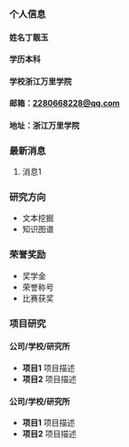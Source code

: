 ### 个人信息
#### 姓名丁靓玉
#### 学历本科
#### 学校浙江万里学院
#### 邮箱：2280668228@qq.com
#### 地址：浙江万里学院

### 最新消息
1. 消息1

### 研究方向
- 文本挖掘
- 知识图谱

### 荣誉奖励
- 奖学金
- 荣誉称号
- 比赛获奖

### 项目研究
#### 公司/学校/研究所
- **项目1**
项目描述
- **项目2**
项目描述
#### 公司/学校/研究所
- **项目1**
项目描述
- **项目2**
项目描述

